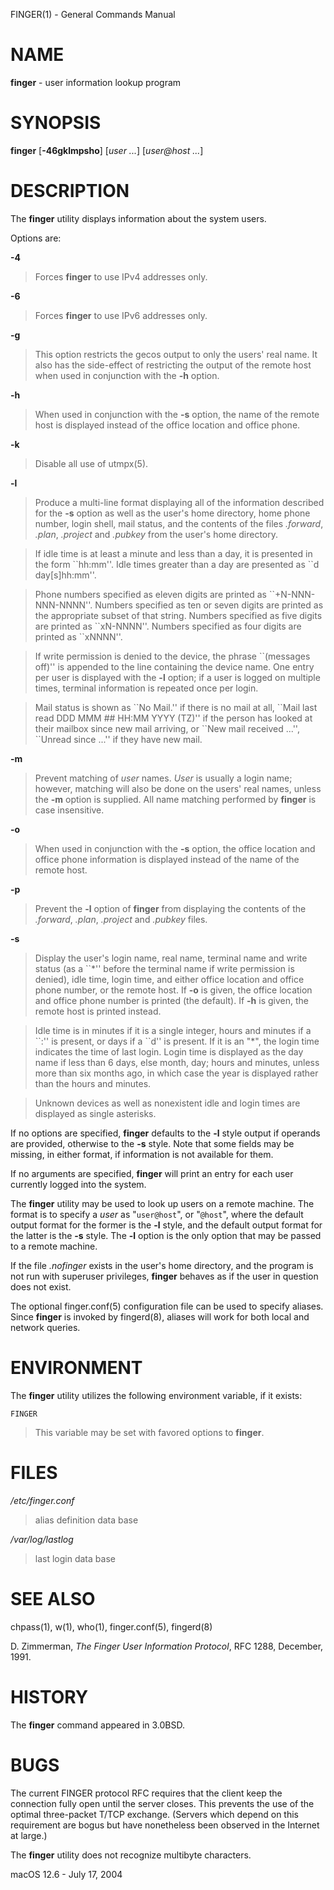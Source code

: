 FINGER(1) - General Commands Manual

# NAME

**finger** - user information lookup program

# SYNOPSIS

**finger**
\[**-46gklmpsho**]
\[*user&nbsp;...*]
\[*user@host&nbsp;...*]

# DESCRIPTION

The
**finger**
utility displays information about the system users.

Options are:

**-4**

> Forces
> **finger**
> to use IPv4 addresses only.

**-6**

> Forces
> **finger**
> to use IPv6 addresses only.

**-g**

> This option restricts the gecos output to only the users' real
> name.
> It also has the side-effect of restricting the output
> of the remote host when used in conjunction with the
> **-h**
> option.

**-h**

> When used in conjunction with the
> **-s**
> option, the name of the remote host is displayed instead of the office
> location and office phone.

**-k**

> Disable all use of
> utmpx(5).

**-l**

> Produce a multi-line format displaying all of the information
> described for the
> **-s**
> option as well as the user's home directory, home phone number, login
> shell, mail status, and the contents of the files
> *.forward*,
> *.plan*,
> *.project*
> and
> *.pubkey*
> from the user's home directory.

> If idle time is at least a minute and less than a day, it is
> presented in the form \`\`hh:mm''.
> Idle times greater than a day are presented as \`\`d day\[s]hh:mm''.

> Phone numbers specified as eleven digits are printed as \`\`+N-NNN-NNN-NNNN''.
> Numbers specified as ten or seven digits are printed as the appropriate
> subset of that string.
> Numbers specified as five digits are printed as \`\`xN-NNNN''.
> Numbers specified as four digits are printed as \`\`xNNNN''.

> If write permission is denied to the device, the phrase \`\`(messages off)''
> is appended to the line containing the device name.
> One entry per user is displayed with the
> **-l**
> option; if a user is logged on multiple times, terminal information
> is repeated once per login.

> Mail status is shown as \`\`No Mail.'' if there is no mail at all, \`\`Mail
> last read DDD MMM ## HH:MM YYYY (TZ)'' if the person has looked at their
> mailbox since new mail arriving, or \`\`New mail received ...'', \`\`Unread
> since ...'' if they have new mail.

**-m**

> Prevent matching of
> *user*
> names.
> *User*
> is usually a login name; however, matching will also be done on the
> users' real names, unless the
> **-m**
> option is supplied.
> All name matching performed by
> **finger**
> is case insensitive.

**-o**

> When used in conjunction with the
> **-s**
> option, the office location and office phone information is displayed
> instead of the name of the remote host.

**-p**

> Prevent
> the
> **-l**
> option of
> **finger**
> from displaying the contents of the
> *.forward*,
> *.plan*,
> *.project*
> and
> *.pubkey*
> files.

**-s**

> Display the user's login name, real name, terminal name and write
> status (as a \`\`\*'' before the terminal name if write permission is
> denied), idle time, login time, and either office location and office
> phone number, or the remote host.
> If
> **-o**
> is given, the office location and office phone number is printed
> (the default).
> If
> **-h**
> is given, the remote host is printed instead.

> Idle time is in minutes if it is a single integer, hours and minutes
> if a \`\`:'' is present, or days if a \`\`d'' is present.
> If it is an
> "\*",
> the login time indicates the time of last login.
> Login time is displayed as the day name if less than 6 days, else month, day;
> hours and minutes, unless more than six months ago, in which case the year
> is displayed rather than the hours and minutes.

> Unknown devices as well as nonexistent idle and login times are
> displayed as single asterisks.

If no options are specified,
**finger**
defaults to the
**-l**
style output if operands are provided, otherwise to the
**-s**
style.
Note that some fields may be missing, in either format, if information
is not available for them.

If no arguments are specified,
**finger**
will print an entry for each user currently logged into the system.

The
**finger**
utility may be used to look up users on a remote machine.
The format is to specify a
*user*
as
"`user@host`",
or
"`@host`",
where the default output
format for the former is the
**-l**
style, and the default output format for the latter is the
**-s**
style.
The
**-l**
option is the only option that may be passed to a remote machine.

If the file
*.nofinger*
exists in the user's home directory,
and the program is not run with superuser privileges,
**finger**
behaves as if the user in question does not exist.

The optional
finger.conf(5)
configuration file can be used to specify aliases.
Since
**finger**
is invoked by
fingerd(8),
aliases will work for both local and network queries.

# ENVIRONMENT

The
**finger**
utility utilizes the following environment variable, if it exists:

`FINGER`

> This variable may be set with favored options to
> **finger**.

# FILES

*/etc/finger.conf*

> alias definition data base

*/var/log/lastlog*

> last login data base

# SEE ALSO

chpass(1),
w(1),
who(1),
finger.conf(5),
fingerd(8)

D. Zimmerman,
*The Finger User Information Protocol*,
RFC 1288,
December, 1991.

# HISTORY

The
**finger**
command appeared in
3\.0BSD.

# BUGS

The current FINGER protocol RFC requires that the client keep the connection
fully open until the server closes.
This prevents the use of the optimal
three-packet T/TCP exchange.
(Servers which depend on this requirement are
bogus but have nonetheless been observed in the Internet at large.)

The
**finger**
utility does not recognize multibyte characters.

macOS 12.6 - July 17, 2004
